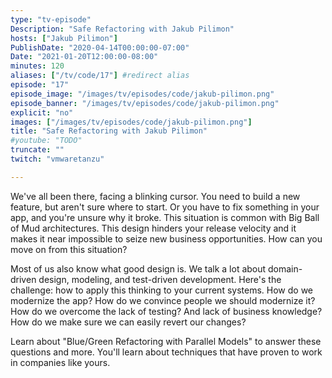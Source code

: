```yaml
---
type: "tv-episode"
Description: "Safe Refactoring with Jakub Pilimon"
hosts: ["Jakub Pilimon"]
PublishDate: "2020-04-14T00:00:00-07:00"
Date: "2021-01-20T12:00:00-08:00"
minutes: 120
aliases: ["/tv/code/17"] #redirect alias
episode: "17"
episode_image: "/images/tv/episodes/code/jakub-pilimon.png"
episode_banner: "/images/tv/episodes/code/jakub-pilimon.png"
explicit: "no"
images: ["/images/tv/episodes/code/jakub-pilimon.png"]
title: "Safe Refactoring with Jakub Pilimon"
#youtube: "TODO"
truncate: ""
twitch: "vmwaretanzu"

---
```


We've all been there, facing a blinking cursor. You need to build a new feature, but aren't sure where to start. Or you have to fix something in your app, and you're unsure why it broke. This situation is common with Big Ball of Mud architectures. This design hinders your release velocity and it makes it near impossible to seize new business opportunities. How can you move on from this situation?

Most of us also know what good design is. We talk a lot about domain-driven design, modeling, and test-driven development. Here's the challenge: how to apply this thinking to your current systems. How do we modernize the app? How do we convince people we should modernize it? How do we overcome the lack of testing? And lack of business knowledge? How do we make sure we can easily revert our changes?

Learn about "Blue/Green Refactoring with Parallel Models" to answer these questions and more. You'll learn about techniques that have proven to work in companies like yours.